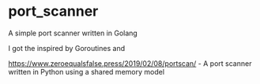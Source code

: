 # port_scanner
A simple port scanner written in Golang

I got the inspired by Goroutines and 

https://www.zeroequalsfalse.press/2019/02/08/portscan/ - A port scanner written in Python using a shared memory model
